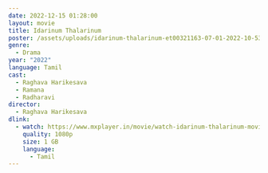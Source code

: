 ```yaml
---
date: 2022-12-15 01:28:00
layout: movie
title: Idarinum Thalarinum
poster: /assets/uploads/idarinum-thalarinum-et00321163-07-01-2022-10-53-10.avif
genre:
  - Drama
year: "2022"
language: Tamil
cast:
  - Raghava Harikesava
  - Ramana
  - Radharavi
director:
  - Raghava Harikesava
dlink:
  - watch: https://www.mxplayer.in/movie/watch-idarinum-thalarinum-movie-online-07c6474e06acf4bed659d3eca818229f
    quality: 1080p
    size: 1 GB
    language:
      - Tamil
---
```

